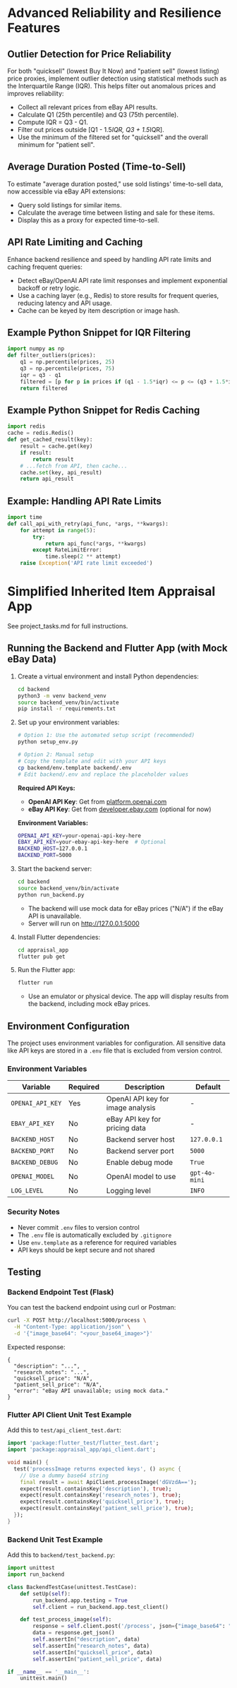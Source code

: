 # Advanced Reliability and Resilience Features

## Outlier Detection for Price Reliability
For both "quicksell" (lowest Buy It Now) and "patient sell" (lowest listing) price proxies, implement outlier detection using statistical methods such as the Interquartile Range (IQR). This helps filter out anomalous prices and improves reliability:

- Collect all relevant prices from eBay API results.
- Calculate Q1 (25th percentile) and Q3 (75th percentile).
- Compute IQR = Q3 - Q1.
- Filter out prices outside [Q1 - 1.5*IQR, Q3 + 1.5*IQR].
- Use the minimum of the filtered set for "quicksell" and the overall minimum for "patient sell".

## Average Duration Posted (Time-to-Sell)
To estimate "average duration posted," use sold listings' time-to-sell data, now accessible via eBay API extensions:

- Query sold listings for similar items.
- Calculate the average time between listing and sale for these items.
- Display this as a proxy for expected time-to-sell.

## API Rate Limiting and Caching
Enhance backend resilience and speed by handling API rate limits and caching frequent queries:

- Detect eBay/OpenAI API rate limit responses and implement exponential backoff or retry logic.
- Use a caching layer (e.g., Redis) to store results for frequent queries, reducing latency and API usage.
- Cache can be keyed by item description or image hash.

## Example Python Snippet for IQR Filtering
```python
import numpy as np
def filter_outliers(prices):
	q1 = np.percentile(prices, 25)
	q3 = np.percentile(prices, 75)
	iqr = q3 - q1
	filtered = [p for p in prices if (q1 - 1.5*iqr) <= p <= (q3 + 1.5*iqr)]
	return filtered
```

## Example Python Snippet for Redis Caching
```python
import redis
cache = redis.Redis()
def get_cached_result(key):
	result = cache.get(key)
	if result:
		return result
	# ...fetch from API, then cache...
	cache.set(key, api_result)
	return api_result
```

## Example: Handling API Rate Limits
```python
import time
def call_api_with_retry(api_func, *args, **kwargs):
	for attempt in range(5):
		try:
			return api_func(*args, **kwargs)
		except RateLimitError:
			time.sleep(2 ** attempt)
	raise Exception('API rate limit exceeded')
```
# Simplified Inherited Item Appraisal App

See project_tasks.md for full instructions.

## Running the Backend and Flutter App (with Mock eBay Data)

1. Create a virtual environment and install Python dependencies:
   ```bash
   cd backend
   python3 -m venv backend_venv
   source backend_venv/bin/activate
   pip install -r requirements.txt
   ```

2. Set up your environment variables:
   ```bash
   # Option 1: Use the automated setup script (recommended)
   python setup_env.py
   
   # Option 2: Manual setup
   # Copy the template and edit with your API keys
   cp backend/env.template backend/.env
   # Edit backend/.env and replace the placeholder values
   ```
   
   **Required API Keys:**
   - **OpenAI API Key**: Get from [platform.openai.com](https://platform.openai.com/api-keys)
   - **eBay API Key**: Get from [developer.ebay.com](https://developer.ebay.com/) (optional for now)
   
   **Environment Variables:**
   ```bash
   OPENAI_API_KEY=your-openai-api-key-here
   EBAY_API_KEY=your-ebay-api-key-here  # Optional
   BACKEND_HOST=127.0.0.1
   BACKEND_PORT=5000
   ```

3. Start the backend server:
   ```bash
   cd backend
   source backend_venv/bin/activate
   python run_backend.py
   ```
   - The backend will use mock data for eBay prices ("N/A") if the eBay API is unavailable.
   - Server will run on http://127.0.0.1:5000

4. Install Flutter dependencies:
   ```bash
   cd appraisal_app
   flutter pub get
   ```
5. Run the Flutter app:
   ```bash
   flutter run
   ```
   - Use an emulator or physical device. The app will display results from the backend, including mock eBay prices.

## Environment Configuration

The project uses environment variables for configuration. All sensitive data like API keys are stored in a `.env` file that is excluded from version control.

### Environment Variables

| Variable | Required | Description | Default |
|----------|----------|-------------|---------|
| `OPENAI_API_KEY` | Yes | OpenAI API key for image analysis | - |
| `EBAY_API_KEY` | No | eBay API key for pricing data | - |
| `BACKEND_HOST` | No | Backend server host | `127.0.0.1` |
| `BACKEND_PORT` | No | Backend server port | `5000` |
| `BACKEND_DEBUG` | No | Enable debug mode | `True` |
| `OPENAI_MODEL` | No | OpenAI model to use | `gpt-4o-mini` |
| `LOG_LEVEL` | No | Logging level | `INFO` |

### Security Notes

- Never commit `.env` files to version control
- The `.env` file is automatically excluded by `.gitignore`
- Use `env.template` as a reference for required variables
- API keys should be kept secure and not shared

## Testing

### Backend Endpoint Test (Flask)
You can test the backend endpoint using curl or Postman:
```bash
curl -X POST http://localhost:5000/process \
  -H "Content-Type: application/json" \
  -d '{"image_base64": "<your_base64_image>"}'
```
Expected response:
```
{
  "description": "...",
  "research_notes": "...",
  "quicksell_price": "N/A",
  "patient_sell_price": "N/A",
  "error": "eBay API unavailable; using mock data."
}
```

### Flutter API Client Unit Test Example
Add this to `test/api_client_test.dart`:
```dart
import 'package:flutter_test/flutter_test.dart';
import 'package:appraisal_app/api_client.dart';

void main() {
  test('processImage returns expected keys', () async {
    // Use a dummy base64 string
    final result = await ApiClient.processImage('dGVzdA==');
    expect(result.containsKey('description'), true);
    expect(result.containsKey('research_notes'), true);
    expect(result.containsKey('quicksell_price'), true);
    expect(result.containsKey('patient_sell_price'), true);
  });
}
```

### Backend Unit Test Example
Add this to `backend/test_backend.py`:
```python
import unittest
import run_backend

class BackendTestCase(unittest.TestCase):
    def setUp(self):
        run_backend.app.testing = True
        self.client = run_backend.app.test_client()

    def test_process_image(self):
        response = self.client.post('/process', json={"image_base64": "dGVzdA=="})
        data = response.get_json()
        self.assertIn("description", data)
        self.assertIn("research_notes", data)
        self.assertIn("quicksell_price", data)
        self.assertIn("patient_sell_price", data)

if __name__ == '__main__':
    unittest.main()
```
